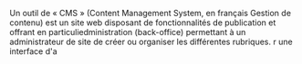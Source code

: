 Un outil de « CMS » (Content Management System, en français Gestion de contenu) est un site web disposant de 
fonctionnalités de publication et offrant en particuliedministration (back-office) permettant à un administrateur 
de site de créer ou organiser les différentes rubriques. r une interface d'a
